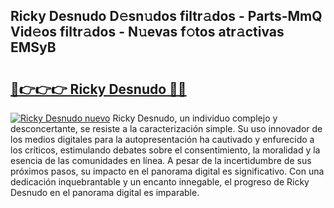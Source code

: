 ## Ricky Desnudo D𝚎sn𝚞dos filtr𝚊dos - Parts-MmQ Vid𝚎os filtr𝚊dos - N𝚞evas f𝚘tos atr𝚊ctivas EMSyB

# <h2><a href="http://mb97y8.tromn.icu/?c=Ricky+Desnudo">🔗👉👉👉 Ricky Desnudo 🔗🔗</a></h2>

[![Ricky Desnudo nuevo](https://i.imgur.com/pEAQMta.gif)](http://mb97y8.tromn.icu/?c=Ricky+Desnudo)
Ricky Desnudo, un individuo complejo y desconcertante, se resiste a la caracterización simple. Su uso innovador de los medios digitales para la autopresentación ha cautivado y enfurecido a los críticos, estimulando debates sobre el consentimiento, la moralidad y la esencia de las comunidades en línea. A pesar de la incertidumbre de sus próximos pasos, su impacto en el panorama digital es significativo. Con una dedicación inquebrantable y un encanto innegable, el progreso de Ricky Desnudo en el panorama digital es imparable.
